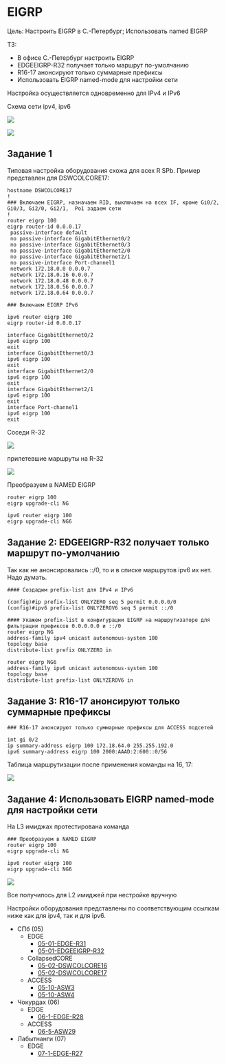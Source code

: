 # EIGRP #

Цель: Настроить EIGRP в С.-Петербург; Использовать named EIGRP

ТЗ: 
- В офисе С.-Петербург настроить EIGRP
- EDGEEIGRP-R32 получает только маршрут по-умолчанию
- R16-17 анонсируют только суммарные префиксы
- Использовать EIGRP named-mode для настройки сети

Настройка осуществляется одновременно для IPv4 и IPv6

Cхема сети ipv4, ipv6

![](/LECTURES/MODULE02/Lecture10/pictures/31.jpg)

![](/LECTURES/MODULE03/Lecture20/pictures/45.jpg)

##  Задание 1

Типовая настройка оборудования схожа для всех R SPb. Пример представлен для DSWCOLCORE17: 

```
hostname DSWCOLCORE17
!
### Включаем EIGRP, назначаем RID, выключаем на всех IF, кроме Gi0/2, Gi0/3, Gi2/0, Gi2/1,  Po1 задаем сети
!
router eigrp 100
eigrp router-id 0.0.0.17
 passive-interface default
 no passive-interface GigabitEthernet0/2
 no passive-interface GigabitEthernet0/3
 no passive-interface GigabitEthernet2/0
 no passive-interface GigabitEthernet2/1
 no passive-interface Port-channel1
 network 172.18.0.0 0.0.0.7
 network 172.18.0.16 0.0.0.7
 network 172.18.0.48 0.0.0.7
 network 172.18.0.56 0.0.0.7
 network 172.18.0.64 0.0.0.7

### Включаем EIGRP IPv6

ipv6 router eigrp 100
eigrp router-id 0.0.0.17

interface GigabitEthernet0/2
ipv6 eigrp 100
exit
interface GigabitEthernet0/3
ipv6 eigrp 100
exit
interface GigabitEthernet2/0
ipv6 eigrp 100
exit
interface GigabitEthernet2/1
ipv6 eigrp 100
exit
interface Port-channel1
ipv6 eigrp 100
exit
```
Соседи R-32

![](/LECTURES/MODULE03/Lecture20/pictures/47.jpg)

прилетевшие маршруты на R-32

![](/LECTURES/MODULE03/Lecture20/pictures/46.jpg)

Преобразуем в NAMED EIGRP

```
router eigrp 100
eigrp upgrade-cli NG

ipv6 router eigrp 100
eigrp upgrade-cli NG6
```

##  Задание 2: EDGEEIGRP-R32 получает только маршрут по-умолчанию

Так как не анонсировались ::/0, то и в списке маршрутов ipv6 их нет. Надо думать.

```
#### Создадим prefix-list для IPv4 и IPv6

(config)#ip prefix-list ONLYZERO seq 5 permit 0.0.0.0/0
(config)#ipv6 prefix-list ONLYZEROV6 seq 5 permit ::/0

#### Укажем prefix-list в конфигурации EIGRP на маршрутизаторе для фильтрации префиксов 0.0.0.0.0 и ::/0
router eigrp NG
address-family ipv4 unicast autonomous-system 100
topology base
distribute-list prefix ONLYZERO in

router eigrp NG6
address-family ipv6 unicast autonomous-system 100
topology base
distribute-list prefix-list ONLYZEROV6 in
```

##  Задание 3: R16-17 анонсируют только суммарные префиксы

```
### R16-17 анонсируют только суммарные префиксы для ACCESS подсетей 

int gi 0/2
ip summary-address eigrp 100 172.18.64.0 255.255.192.0
ipv6 summary-address eigrp 100 2000:AAAD:2:600::0/56
```
Таблица маршрутизации после применения команды на  16, 17:

![](/LECTURES/MODULE03/Lecture20/pictures/49.jpg)


##  Задание 4: Использовать EIGRP named-mode для настройки сети

На L3 имиджах протестирована команда
```
### Преобразуем в NAMED EIGRP
router eigrp 100
eigrp upgrade-cli NG

ipv6 router eigrp 100
eigrp upgrade-cli NG6
```

![](/LECTURES/MODULE03/Lecture20/pictures/48.jpg)

Все получилось для L2 имиджей при нестройке вручную

Настройки оборудования представлены по соответствующим ссылкам ниже как для ipv4, так и для ipv6.

- СПб (05)
   - EDGE
      - [05-01-EDGE-R31](/LECTURES/MODULE03/Lecture20/labs/configs/05-1-EDGE-R31.txt)
      - [05-01-EDGEEIGRP-R32](/LECTURES/MODULE03/Lecture20/labs/configs/05-1-EDGEEIGRP-R32.txt)
   - CollapsedCORE
      - [05-02-DSWCOLCORE16](/LECTURES/MODULE03/Lecture20/labs/configs/05-2-DSWCOLCORE16.txt)
      - [05-02-DSWCOLCORE17](/LECTURES/MODULE03/Lecture20/labs/configs/05-2-DSWCOLCORE17.txt)
   - ACCESS
      - [05-10-ASW3](/LECTURES/MODULE03/Lecture20/labs/configs/05-5-ASW3.txt)
      - [05-10-ASW4](/LECTURES/MODULE03/Lecture20/labs/configs/05-5-ASW4.txt)
- Чокурдах (06)
   - EDGE
      - [06-1-EDGE-R28](/LECTURES/MODULE03/Lecture20/labs/configs/06-1-EDGE-R28.txt)
   - ACCESS
      - [06-5-ASW29](/LECTURES/MODULE03/Lecture20/labs/configs/06-5-ASW29.txt)
- Лабытнанги (07)
   - EDGE
      - [07-1-EDGE-R27](/LECTURES/MODULE03/Lecture20/labs/configs/07-1-EDGE-R27.txt)


